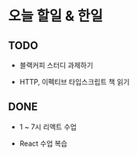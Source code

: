 # 오늘 할일 & 한일

## TODO

- 블랙커피 스터디 과제하기

- HTTP, 이펙티브 타입스크립트 책 읽기

## DONE

- 1 ~ 7시 리액트 수업

- React 수업 복습
